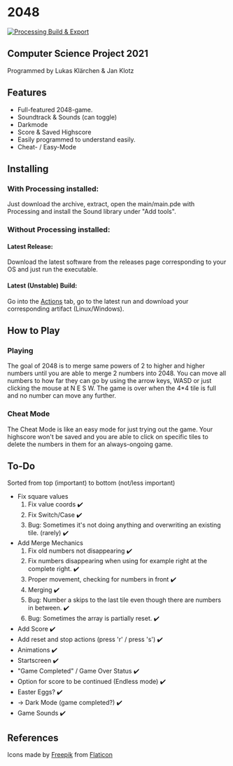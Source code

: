 # 2048
[![Processing Build & Export](https://github.com/InklingSplasher/2048/actions/workflows/build-and-export.yml/badge.svg)](https://github.com/InklingSplasher/2048/actions/workflows/build-and-export.yml)
## Computer Science Project 2021
Programmed by Lukas Klärchen & Jan Klotz

## Features
* Full-featured 2048-game.
* Soundtrack & Sounds (can toggle)
* Darkmode
* Score & Saved Highscore
* Easily programmed to understand easily.
* Cheat- / Easy-Mode

## Installing
### With Processing installed:
Just download the archive, extract, open the main/main.pde with Processing and install the Sound library under "Add tools".
### Without Processing installed:
#### Latest Release:
Download the latest software from the releases page corresponding to your OS and just run the executable.
#### Latest (Unstable) Build:
Go into the [Actions](https://github.com/InklingSplasher/2048/actions/workflows/build-and-export.yml) tab, go to the latest run and download your corresponding artifact (Linux/Windows).

## How to Play
### Playing
The goal of 2048 is to merge same powers of 2 to higher and higher numbers until you are able to merge 2 numbers into 2048.
You can move all numbers to how far they can go by using the arrow keys, WASD or just clicking the mouse at N E S W.
The game is over when the 4\*4 tile is full and no number can move any further.
### Cheat Mode
The Cheat Mode is like an easy mode for just trying out the game. Your highscore won't be saved and you are able to click on specific tiles to delete the numbers in them for an always-ongoing game.

## To-Do
Sorted from top (important) to bottom (not/less important)

* Fix square values
  1. Fix value coords ✔️
  2. Fix Switch/Case ✔️
  3. Bug: Sometimes it's not doing anything and overwriting an existing tile. (rarely) ✔️
* Add Merge Mechanics
  1. Fix old numbers not disappearing ✔️
  2. Fix numbers disappearing when using for example right at the complete right. ✔️
  2. Proper movement, checking for numbers in front ✔️
  3. Merging ✔️
  4. Bug: Number a skips to the last tile even though there are numbers in between. ✔️
  5. Bug: Sometimes the array is partially reset. ✔️
* Add Score ✔️
* Add reset and stop actions (press 'r' / press 's') ✔️
* Animations ✔️
* Startscreen ✔️
* "Game Completed" / Game Over Status ✔️
* Option for score to be continued (Endless mode) ✔️
* Easter Eggs? ✔️
* -> Dark Mode (game completed?) ✔️
* Game Sounds ✔️

## References
Icons made by [Freepik](https://www.freepik.com) from [Flaticon](https://www.flaticon.com/)
